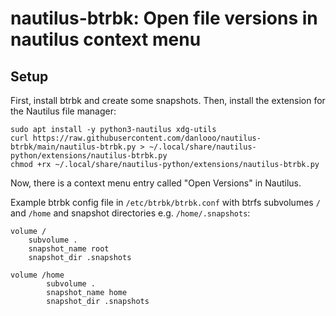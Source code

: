 # nautilus-btrbk: Open file versions in nautilus context menu

## Setup

First, install btrbk and create some snapshots.
Then, install the extension for the Nautilus file manager:

```
sudo apt install -y python3-nautilus xdg-utils
curl https://raw.githubusercontent.com/danlooo/nautilus-btrbk/main/nautilus-btrbk.py > ~/.local/share/nautilus-python/extensions/nautilus-btrbk.py
chmod +rx ~/.local/share/nautilus-python/extensions/nautilus-btrbk.py
```
Now, there is a context menu entry called "Open Versions" in Nautilus.

Example btrbk config file in `/etc/btrbk/btrbk.conf` with btrfs subvolumes `/` and `/home` and snapshot directories e.g. `/home/.snapshots`:

```
volume /
	subvolume .
	snapshot_name root
	snapshot_dir .snapshots

volume /home
        subvolume .
        snapshot_name home
        snapshot_dir .snapshots
```